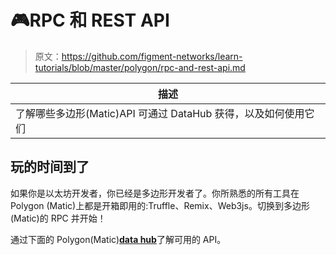 # 🎮RPC 和 REST API

> 原文：<https://github.com/figment-networks/learn-tutorials/blob/master/polygon/rpc-and-rest-api.md>

| 描述 |
| --- |
| 了解哪些多边形(Matic)API 可通过 DataHub 获得，以及如何使用它们 |

## 玩的时间到了

如果你是以太坊开发者，你已经是多边形开发者了。你所熟悉的所有工具在 Polygon (Matic)上都是开箱即用的:Truffle、Remix、Web3js。切换到多边形(Matic)的 RPC 并开始！

通过下面的 Polygon(Matic)[**data hub**](https://datahub.figment.io/sign_up?service=matic)了解可用的 API。